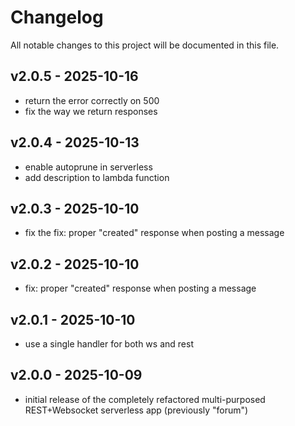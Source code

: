 # Changelog
All notable changes to this project will be documented in this file.

## v2.0.5 - 2025-10-16
- return the error correctly on 500
- fix the way we return responses

## v2.0.4 - 2025-10-13
- enable autoprune in serverless
- add description to lambda function

## v2.0.3 - 2025-10-10
- fix the fix: proper "created" response when posting a message

## v2.0.2 - 2025-10-10
- fix: proper "created" response when posting a message

## v2.0.1 - 2025-10-10
- use a single handler for both ws and rest

## v2.0.0 - 2025-10-09
- initial release of the completely refactored multi-purposed REST+Websocket serverless app (previously "forum")
